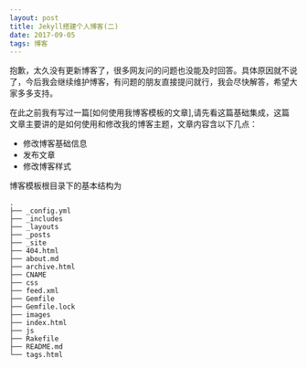 ```yaml
---
layout: post
title: Jekyll搭建个人博客(二)
date: 2017-09-05 
tags: 博客   
---
```

 
抱歉，太久没有更新博客了，很多网友问的问题也没能及时回答。具体原因就不说了，今后我会继续维护博客，有问题的朋友直接提问就行，我会尽快解答，希望大家多多支持。

在此之前我有写过一篇[如何使用我博客模板的文章],请先看这篇基础集成，这篇文章主要讲的是如何使用和修改我的博客主题，文章内容含以下几点：

* 修改博客基础信息
* 发布文章
* 修改博客样式

博客模板根目录下的基本结构为

```
.
├── _config.yml 
├── _includes    
├── _layouts
├── _posts
├── _site
├── 404.html
├── about.md
├── archive.html
├── CNAME
├── css
├── feed.xml
├── Gemfile
├── Gemfile.lock
├── images
├── index.html
├── js
├── Rakefile
├── README.md
└── tags.html

```

